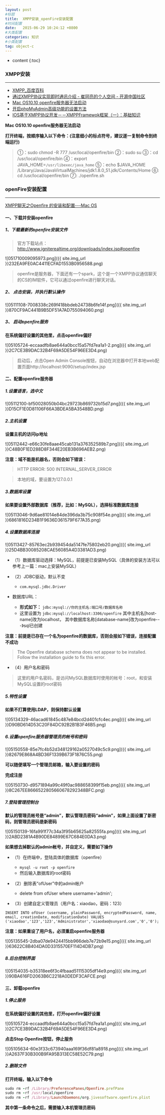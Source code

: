 ```yaml
---
layout: post
#标题
title:  XMPP安装_openFire安装配置
#时间配置
date:   2015-06-29 10:24:12 +0800
#大类配置
categories: 知识
#小类配置
tag: object-c
---
```


* content
{:toc}


### XMPP安装
---


* <a href="http://www.baidu.com/link?url=l7dcMAv9ADJX7K6AAd4M_PvFEj6961q8tJVV-uJ9E_mQ3NKjvE9q3T-JJEJ8Cl4KDi-u8XgbLx43rIJDJm79NK&wd=&eqid=aef236590000a9c1000000035590b91a" target="_blank">XMPP_百度百科</a><br>
* <a href="http://www.baidu.com/link?url=hy33rGxFWpjQcgDHwtShmGJgJXNgRWUkrV3t7YFkGboTOjaYa1nwJHaQHci8NSxvzHi4P-moHijH9iYFNQqcHK&wd=&eqid=ac916c2e00009a5a000000035591367f" target="_blank">通过XMPP协议实现即时通讯介绍 - 崔同亮的个人空间 - 开源中国社区</a><br>
* <a href="http://blog.csdn.net/winer888/article/details/49886281" target="_blank">Mac OS10.10 openfire服务器无法启动</a><br>
* <a href="http://www.baike369.com/content/?id=5415" target="_blank">开启phpMyAdmin高级功能的设置方法</a><br>
* <a href="http://www.cnblogs.com/lmyhao/p/4120616.html" target="_blank">IOS基于XMPP协议开发－－XMPPFramewok框架（一）：基础知识</a><br>


**Mac OS10.10 openfire服务器无法启动**

**打开终端，按顺序输入以下命令：(注意细小的标点符号，建议逐一复制命令到终端运行)**

> ①：sudo chmod -R 777 /usr/local/openfire/bin
> ②：sudo su
> ③：cd /usr/local/openfire/bin
> ④：export JAVA_HOME=`/usr/libexec/java_home`
> ⑤：echo $JAVA_HOME /Library/Java/JavaVirtualMachines/jdk1.8.0_51.jdk/Contents/Home
> ⑥:   cd /usr/local/openfire/bin
> ⑦:  ./openfire.sh


### openFire安装配置
---


<a href="http://www.cnblogs.com/maxinliang/p/3582924.html" target="_blank">XMPP聊天之Openfire 的安装和配置---Mac OS</a><br>

#### 一、下载并安装openfire

##### 1、下载最新的openfire安装文件

> 官方下载站点：<a href="http://www.igniterealtime.org/downloads/index.jsp#openfire" target="_blank">http://www.igniterealtime.org/downloads/index.jsp#openfire</a><br>

![051710009095973.png]({{ site.img_url }}232EA9FE0AC4411ECFAD1553B0956588.png)

> openfire是服务器，下面还有一个spark，这个是一个XMPP协议通信聊天的CS的IM软件，它可以通过openfire进行聊天对话。


##### 2、 点击安装，并执行默认操作

![05111108-7008338c269f418bbdeb24738b6fe14f.png]({{ site.img_url }}870CF9AC441B9B5DF51A7AD755094060.png)

##### 3、 启动openfire服务

**在系统偏好设置的其他里，点击openfire偏好**

![05105724-eccaadfb8ae644a0bcc15a57fd7ea1a1-2.png]({{ site.img_url }}2C7CE3B9DAC32B4F69A5DE54F96EE3D4.png)

> 启动后，点击Open Admin Console按钮，自动在浏览器中打开本地web配置页面http://localhost:9090/setup/index.jsp

#### 二、配置openfire服务器

##### 1.设置语言，选中文

![05112100-bf50028050b04bc29723b869732b15d7.png]({{ site.img_url }}D15CF1E0D81106F66A3BDEA5BA3548BD.png)

##### 2.主机设置

**设置主机的访问ip地址**

![05112442-e66c30fe8aae45cab131a376352589b7.png]({{ site.img_url }}C48B0F1ED288D8F344E20EB3B696AEB2.png)

**注意：域不能是机器名，否则会如下错误：**

> HTTP ERROR: 500 INTERNAL_SERVER_ERROR

> 本地的域，要设置为127.0.0.1

##### 3.数据库设置

**如果要设置外部数据库（推荐，比如：MySQL），选择标准数据库连接**

![05113046-9d6ae81014e84de396da3b75c908f54e.png]({{ site.img_url }}6861816D234B1F9636D361579F677A35.png)

##### 4.设置数据库连接

![05113427-85763ec2b939454da5147fe75802eb20.png]({{ site.img_url }}25D4BB30085208CAE56085A4D3381AD3.png)

* （1）数据库驱动选择：MySQL，前提是已安装MySQL（具体的安装方法可以参考上一篇：mac上安装MySQL）

* （2）JDBC驱动，默认不变
  * `com.mysql.jdbc.Driver`

* 数据库URL：
  * **形式如下：**
`jdbc:mysql://你的主机名:端口号/数据库名称`
  * 这里设置为
  `jdbc:mysql://localhost:3306/openfire`
  其中主机名[host-name]改为localhost，
  其中数据库名称[database-name]改为openfire---》sql已创建

**注意：前提是已存在一个名为openfire的数据库，否则会报如下错误，连接配置不成功**

> The Openfire database schema does not appear to be installed. Follow the installation guide to fix this error. 

* （4）用户名和密码

> 这里的用户名密码，是访问MySQL数据库时使用的帐号：root，和安装MySQL设置的root密码

##### 5.特性设置

**如果不打算使用LDAP，则保持默认设置**

![05134329-46acad61845c487e84bcd2d401cfc4ec.png]({{ site.img_url }}D90BD614D53C20F84DC92B2B1B3F46B5.png)

##### 6.设置openfire服务器管理员的帐号和密码

![05150558-85e7fc4b52d348129162a0527049c5c9.png]({{ site.img_url }}82679E868A4BD36F1339B673F1876C55.png)

**可以随便填写一个管理员邮箱，输入要设置的密码**

**完成注册**

![05150730-d9571894a99c49f0ac988658399f15eb.png]({{ site.img_url }}8C267EE8666522805660678292348BFC.png)

 

##### 7.登陆管理控制台

 

**默认的管理员帐号是“admin”，默认管理员密码“admin”，如果上面设置了新密码，则管理员密码是新密码**

![05150139-16fa991f77c34a3f95b65625a82555fa.png]({{ site.img_url }}2ABD2381A4B90DE84899E67C684E0DA3.png)


**如果想去掉默认的admin帐号，并自定义，需要如下操作**

 

* （1）在终端中，登陆具体的数据库（openfire）
  * `mysql -u root -p openfire`
  * 然后输入数据库的root密码

* （2）删除表“ofUser”中的admin帐户
  * delete from ofUser where username='admin';
 
* （3）创建自定义管理员（用户名：xiaodao，密码：123）

```shell
INSERT INTO ofUser (username, plainPassword, encryptedPassword, name, email, creationDate, modificationDate) VALUES ('xiaodao','123','123','Administrator','xiaodao@sunyard.com','0','0');
```
  **注意：如果重设了用户名，必须重启openfire服务器** 
  
![05135545-2dba07de9424415bb966deb7e72b9e15.png]({{ site.img_url }}63622C8B404DA0D3315570EF114D4DB7.png)
  
##### 8.后台控制界面

![05154035-b35318ee6f3c4fbaad51115305df14e9.png]({{ site.img_url }}90BA616FD2063B6C2218A0DEDF3CAFCE.png)

#### 三、卸载openfire

##### 1.停止服务

**在系统偏好设置的其他里，打开openfire偏好设置**

![05105724-eccaadfb8ae644a0bcc15a57fd7ea1a1.png]({{ site.img_url }}2C7CE3B9DAC32B4F69A5DE54F96EE3D4.png)

**点击Stop Openfire按钮，停止服务**

![05105634-60e3f33c673940aaa169f36df81a8918.png]({{ site.img_url }}A2637F30B300B9FA95B313EC58E52C79.png)

##### 2.删除文件

**打开终端，输入以下命令**

```ruby
sudo rm -rf /Library/PreferencePanes/Openfire.prefPane
sudo rm -rf /usr/local/openfire
sudo rm -rf /Library/LaunchDaemons/org.jivesoftware.openfire.plist
```

**其中第一条命令之后，需要输入本机管理员密码**
 